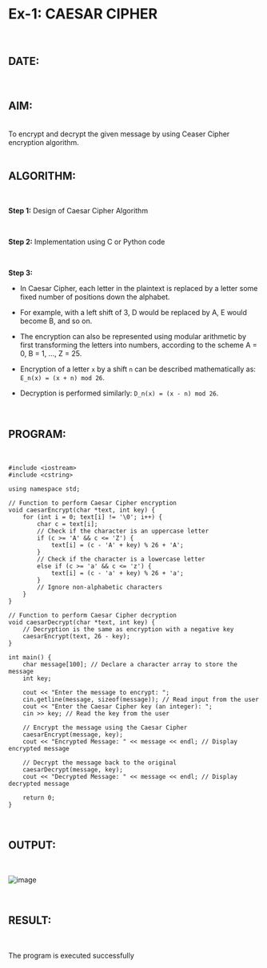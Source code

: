 # Ex-1: CAESAR CIPHER
&nbsp;
## DATE:

<br>

## AIM:

<br>
To encrypt and decrypt the given message by using Ceaser Cipher encryption algorithm.

<br>
<br>

## ALGORITHM:

<br>

**Step 1:** Design of Caesar Cipher Algorithm

<br>

**Step 2:** Implementation using C or Python code

<br>

**Step 3:**

  - In Caesar Cipher, each letter in the plaintext is replaced by a letter some fixed number of positions down the alphabet.
  
  - For example, with a left shift of 3, D would be replaced by A, E would become B, and so on.
  
  - The encryption can also be represented using modular arithmetic by first transforming the letters into numbers, according to the scheme A = 0, B = 1, ..., Z = 25.
  
  - Encryption of a letter `x` by a shift `n` can be described mathematically as: `E_n(x) = (x + n) mod 26`.
  
  - Decryption is performed similarly: `D_n(x) = (x - n) mod 26`.

<br>

## PROGRAM:

<br>

```
#include <iostream>
#include <cstring>

using namespace std;

// Function to perform Caesar Cipher encryption
void caesarEncrypt(char *text, int key) {
    for (int i = 0; text[i] != '\0'; i++) {
        char c = text[i];
        // Check if the character is an uppercase letter
        if (c >= 'A' && c <= 'Z') {
            text[i] = (c - 'A' + key) % 26 + 'A';
        }
        // Check if the character is a lowercase letter
        else if (c >= 'a' && c <= 'z') {
            text[i] = (c - 'a' + key) % 26 + 'a';
        }
        // Ignore non-alphabetic characters
    }
}

// Function to perform Caesar Cipher decryption
void caesarDecrypt(char *text, int key) {
    // Decryption is the same as encryption with a negative key
    caesarEncrypt(text, 26 - key);
}

int main() {
    char message[100]; // Declare a character array to store the message
    int key;

    cout << "Enter the message to encrypt: ";
    cin.getline(message, sizeof(message)); // Read input from the user
    cout << "Enter the Caesar Cipher key (an integer): ";
    cin >> key; // Read the key from the user

    // Encrypt the message using the Caesar Cipher
    caesarEncrypt(message, key);
    cout << "Encrypted Message: " << message << endl; // Display encrypted message

    // Decrypt the message back to the original
    caesarDecrypt(message, key);
    cout << "Decrypted Message: " << message << endl; // Display decrypted message

    return 0;
}
```

<br>

## OUTPUT:

<br>

![image](https://github.com/user-attachments/assets/5437676b-c4df-419d-b308-9b0df1ed55d0)

<br>

## RESULT:

<br>

The program is executed successfully

